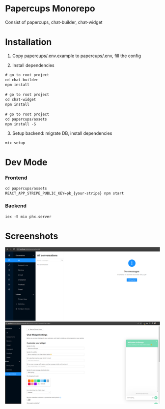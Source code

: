 # Papercups Monorepo

Consist of papercups, chat-builder, chat-widget

# Installation

1. Copy papercups/.env.example to papercups/.env, fill the config

2. Install dependencies

```
# go to root project
cd chat-builder
npm install

# go to root project
cd chat-widget
npm install

# go to root project
cd papercups/assets
npm install -S
```

3. Setup backend: migrate DB, install dependencies

```
mix setup
```

# Dev Mode

### Frontend

```
cd papercups/assets
REACT_APP_STRIPE_PUBLIC_KEY=pk_{your-stripe} npm start
```

### Backend

```
iex -S mix phx.server
```

# Screenshots

![dashboard](docs/dashboard.png)
![chat-widget](docs/chat-widget.png)
